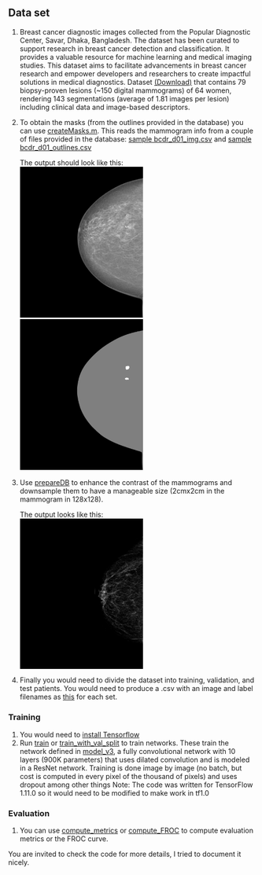 ## Data set

1. Breast cancer diagnostic images collected from the Popular Diagnostic Center, Savar, Dhaka, Bangladesh. The dataset has been curated to support research in breast cancer detection and classification. It provides a valuable resource for machine learning and medical imaging studies. This dataset aims to facilitate advancements in breast cancer research and empower developers and researchers to create impactful solutions in medical diagnostics. Dataset [(Download)](BCDR_D01%20Dataset/BCDR_D01%20Dataset%20Original.xlsx) that contains 79 biopsy-proven lesions (~150 digital mammograms) of 64 women, rendering 143 segmentations (average of 1.81 images per lesion) including clinical data and image-based descriptors.

2. To obtain the masks (from the outlines provided in the database) you can use [createMasks.m](database_info/createMask/createMask.m). This reads the mammogram info from a couple of files provided in the database: [sample bcdr_d01_img.csv](database_info/createMask/bcdr_d01_img.csv) and [sample bcdr_d01_outlines.csv](database_info/createMask/bcdr_d01_outlines.csv)

   The output should look like this:  
   <img src="database_info/createMask/img_20_30_1_RCC.png" width="250"/> <img src="database_info/createMask/img_20_30_1_RCC_mask.png" width="250"/>

3. Use [prepareDB](code/prepareDB.py) to enhance the contrast of the mammograms and downsample them to have a manageable size (2cmx2cm in the mammogram in 128x128).

   The output looks like this:  
   <img src="database_info/createMask/mammogram_resized.png" width="250" align='center'>

4. Finally you would need to divide the dataset into training, validation, and test patients. You would need to produce a .csv with an image and label filenames as [this](code/example.csv) for each set.

### Training

1. You would need to [install Tensorflow](https://www.tensorflow.org/install/)
2. Run [train](code/train.py) or [train_with_val_split](code/train_with_val_split.py) to train networks. These train the network defined in [model_v3](code/model_v3.py), a fully convolutional network with 10 layers (900K parameters) that uses dilated convolution and is modeled in a ResNet network. Training is done image by image (no batch, but cost is computed in every pixel of the thousand of pixels) and uses dropout among other things
   Note: The code was written for TensorFlow 1.11.0 so it would need to be modified to make work in tf1.0

### Evaluation

1. You can use [compute_metrics](code/compute_metrics.py) or [compute_FROC](code/compute_FROC.py) to compute evaluation metrics or the FROC curve.

You are invited to check the code for more details, I tried to document it nicely.
